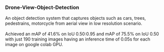 ### Drone-View-Object-Detection
An object detection system that captures objects such as cars, trees, pedestrains, motorcycle from aerial view in low resolution scenario.</br></br>
Achieved an mAP of 41.6% on IoU 0.50:0.95 and mAP of 75.5% on IoU 0.50 with just 190 training images having an inference time of 0.05s for each image on google colab GPU.
